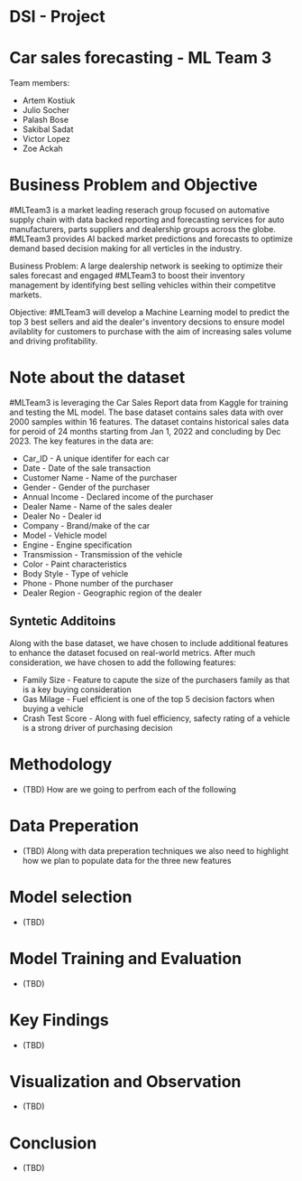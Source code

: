 # DSI - Project 

# Car sales forecasting - ML Team 3 

Team members: 

- Artem Kostiuk
- Julio Socher
- Palash Bose
- Sakibal Sadat 
- Victor Lopez
- Zoe Ackah 

# Business Problem and Objective 
#MLTeam3 is a market leading reserach group focused on automative supply chain with data backed reporting and forecasting services for auto manufacturers, parts suppliers and dealership groups across the globe. #MLTeam3 provides AI backed market predictions and forecasts to optimize demand based decision making for all verticles in the industry. 

Business Problem:
A large dealership network is seeking to optimize their sales forecast and engaged #MLTeam3 to boost their inventory management by identifying best selling vehicles within their competitve markets. 

Objective:
#MLTeam3 will develop a Machine Learning model to predict the top 3 best sellers and aid the dealer's inventory decsions to ensure model avilablity for customers to purchase with the aim of increasing sales volume and driving profitability. 

# Note about the dataset
#MLTeam3 is leveraging the Car Sales Report data from Kaggle for training and testing the ML model. The base dataset contains sales data with over 2000 samples within 16 features. The dataset contains historical sales data for peroid of 24 months starting from Jan 1, 2022 and concluding by Dec 2023. The key features in the data are:

- Car_ID - A unique identifer for each car 
- Date - Date of the sale transaction 
- Customer Name - Name of the purchaser
- Gender - Gender of the purchaser
- Annual Income - Declared income of the purchaser
- Dealer Name - Name of the sales dealer
- Dealer No - Dealer id  
- Company - Brand/make of the car
- Model - Vehicle model 
- Engine - Engine specification 
- Transmission - Transmission of the vehicle 
- Color - Paint characteristics
- Body Style - Type of vehicle 
- Phone - Phone number of the purchaser
- Dealer Region - Geographic region of the dealer 

## Syntetic Additoins
Along with the base dataset, we have chosen to include additional features to enhance the dataset focused on real-world metrics. After much consideration, we have chosen to add the following features:

- Family Size - Feature to capute the size of the purchasers family as that is a key buying consideration 
- Gas Milage - Fuel efficient is one of the top 5 decision factors when buying a vehicle 
- Crash Test Score - Along with fuel efficiency, safecty rating of a vehicle is a strong driver of purchasing decision

# Methodology
- (TBD) How are we going to perfrom each of the following

# Data Preperation 
- (TBD) Along with data preperation techniques we also need to highlight how we plan to populate data for the three new features 

# Model selection 
- (TBD) 

# Model Training and Evaluation 
- (TBD)

# Key Findings 
- (TBD)

# Visualization and Observation 
- (TBD)

# Conclusion 
- (TBD)

